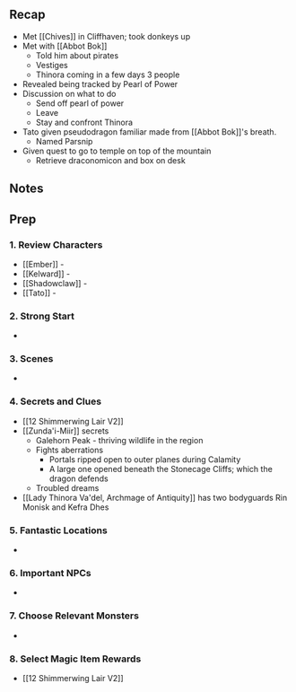 
## Recap

* Met [[Chives]] in Cliffhaven; took donkeys up
* Met with [[Abbot Bok]]
	* Told him about pirates
	* Vestiges
	* Thinora coming in a few days 3 people
* Revealed being tracked by Pearl of Power
* Discussion on what to do
	* Send off pearl of power
	* Leave
	* Stay and confront Thinora
* Tato given pseudodragon familiar made from [[Abbot Bok]]'s breath.
	* Named Parsnip
* Given quest to go to temple on top of the mountain
	* Retrieve draconomicon and box on desk
## Notes
## Prep
### 1. Review Characters

* [[Ember]] - 
* [[Kelward]] -
* [[Shadowclaw]] - 
* [[Tato]] - 

### 2. Strong Start

* 

### 3. Scenes

* 

### 4. Secrets and Clues

* [[12 Shimmerwing Lair V2]]
* [[Zunda'i-Miir]] secrets
	* Galehorn Peak - thriving wildlife in the region
	* Fights aberrations
		* Portals ripped open to outer planes during Calamity
		* A large one opened beneath the Stonecage Cliffs; which the dragon defends
	* Troubled dreams
* [[Lady Thinora Va'del, Archmage of Antiquity]] has two bodyguards Rin Monisk and Kefra Dhes

### 5. Fantastic Locations

* 

### 6. Important NPCs

* 

### 7. Choose Relevant Monsters

* 

### 8. Select Magic Item Rewards

* [[12 Shimmerwing Lair V2]]
